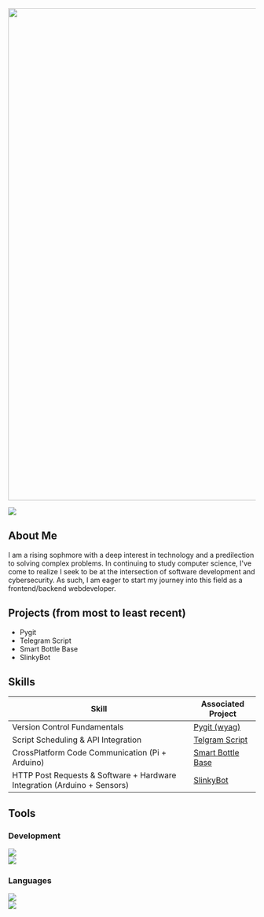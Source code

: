 <img src = "https://media.tenor.com/0H9FujnmL6UAAAAM/hello-there-obi-wan-kenobi.gif" height = 1000 width = 1000> 

<a href="https://linkedin.com"><img src="https://img.shields.io/badge/-LinkedIn-0072b1?&style=for-the-badge&logo=linkedin&logoColor=white" /></a>

## About Me

I am a rising sophmore with a deep interest in technology and a predilection to solving complex problems. In continuing to study computer science, I've come to realize I seek to be at the intersection of software development and cybersecurity. As such, I am eager to start my journey into this field as a frontend/backend webdeveloper.

## Projects (from most to least recent)
- Pygit
- Telegram Script
- Smart Bottle Base
- SlinkyBot

## Skills

| Skill                                         | Associated Project         |
|-----------------------------------------------|----------------------------|
| Version Control Fundamentals          | <a href="https://github.com/Pitfalls-100/Making_Pygit">Pygit (wyag)</a>|
| Script Scheduling & API Integration | <a href="https://github.com/Pitfalls-100/Telegram_Bot_Script">Telgram Script</a>|
| CrossPlatform Code Communication (Pi + Arduino)         | <a href="https://github.com/Pitfalls-100/Smart_Bottle_Base">Smart Bottle Base</a>|
| HTTP Post Requests & Software + Hardware Integration (Arduino + Sensors)   | <a href="https://github.com/Pitfalls-100/SlinkyBot">SlinkyBot</a>|

## Tools

### Development
<div>
    <a href="https://code.visualstudio.com/download">
        <img src="https://img.shields.io/badge/-VS Code-grey?&style=for-the-badge&logo=Devbox&logoColor=39ff14">
    </a>
    <br/>
    <a href="https://en.wikipedia.org/wiki/HTML5">
        <img src="https://img.shields.io/badge/-HTML-9B111E?&style=for-the-badge&logo=HTML5&logoColor=F06529"/>
    </a>
</div>

### Languages
<div>
    <a href="https://www.python.org/downloads/">
        <img src="https://img.shields.io/badge/-Python-1679A7?&style=for-the-badge&logo=Python&logoColor=FFF01F"/>
    </a>
    <br/>
    <a href="https://www.java.com/en/download/">
        <img src="https://img.shields.io/badge/-Java-orange?&style=for-the-badge&logo=openjdk&logoColor=black"/>
    </a>
    
</div>

<!--
## Certifications

<div>
<img src="https://img.shields.io/badge/-Security%2B-FF0000?&style=for-the-badge&logo=CompTIA&logoColor=white" />
<img src="https://img.shields.io/badge/-Network%2B-007ACC?&style=for-the-badge&logo=CompTIA&logoColor=white" />
</div>
-->

<!--
**Pitfalls-100/Pitfalls-100** is a ✨ _special_ ✨ repository because its `README.md` (this file) appears on your GitHub profile.

Here are some ideas to get you started:

- 🔭 I’m currently working on ...
- 🌱 I’m currently learning ...
- 👯 I’m looking to collaborate on ...
- 🤔 I’m looking for help with ...
- 💬 Ask me about ...
- 📫 How to reach me: ...
- 😄 Pronouns: ...
- ⚡ Fun fact: ...
- ->

